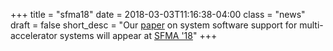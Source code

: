+++
title = "sfma18"
date = 2018-03-03T11:16:38-04:00
class = "news"
draft = false
short_desc = "Our [paper](https://aakshintala.com/papers/tmnt-sfma18.pdf) on system software support for multi-accelerator systems will appear at [SFMA '18](https://sites.google.com/site/sfma2018eurosys/Program)"
+++